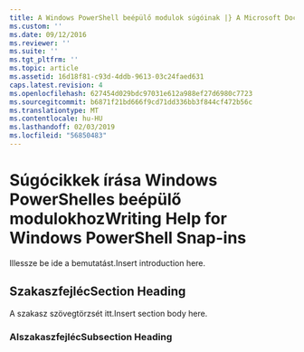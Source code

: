```yaml
---
title: A Windows PowerShell beépülő modulok súgóinak |} A Microsoft Docs
ms.custom: ''
ms.date: 09/12/2016
ms.reviewer: ''
ms.suite: ''
ms.tgt_pltfrm: ''
ms.topic: article
ms.assetid: 16d18f81-c93d-4ddb-9613-03c24faed631
caps.latest.revision: 4
ms.openlocfilehash: 627454d029bdc97031e612a988ef27d6980c7723
ms.sourcegitcommit: b6871f21bd666f9cd71dd336bb3f844cf472b56c
ms.translationtype: MT
ms.contentlocale: hu-HU
ms.lasthandoff: 02/03/2019
ms.locfileid: "56850483"
---
```

# <a name="writing-help-for-windows-powershell-snap-ins"></a><span data-ttu-id="f7843-102">Súgócikkek írása Windows PowerShelles beépülő modulokhoz</span><span class="sxs-lookup"><span data-stu-id="f7843-102">Writing Help for Windows PowerShell Snap-ins</span></span>

<span data-ttu-id="f7843-103">Illessze be ide a bemutatást.</span><span class="sxs-lookup"><span data-stu-id="f7843-103">Insert introduction here.</span></span>

## <a name="section-heading"></a><span data-ttu-id="f7843-104">Szakaszfejléc</span><span class="sxs-lookup"><span data-stu-id="f7843-104">Section Heading</span></span>

 <span data-ttu-id="f7843-105">A szakasz szövegtörzsét itt.</span><span class="sxs-lookup"><span data-stu-id="f7843-105">Insert section body here.</span></span>

### <a name="subsection-heading"></a><span data-ttu-id="f7843-106">Alszakaszfejléc</span><span class="sxs-lookup"><span data-stu-id="f7843-106">Subsection Heading</span></span>

